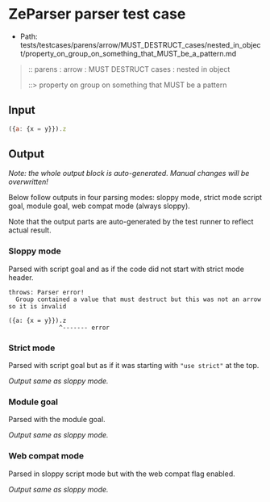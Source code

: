 # ZeParser parser test case

- Path: tests/testcases/parens/arrow/MUST_DESTRUCT_cases/nested_in_object/property_on_group_on_something_that_MUST_be_a_pattern.md

> :: parens : arrow : MUST DESTRUCT cases : nested in object
>
> ::> property on group on something that MUST be a pattern

## Input


`````js
({a: {x = y}}).z
`````

## Output

_Note: the whole output block is auto-generated. Manual changes will be overwritten!_

Below follow outputs in four parsing modes: sloppy mode, strict mode script goal, module goal, web compat mode (always sloppy).

Note that the output parts are auto-generated by the test runner to reflect actual result.

### Sloppy mode

Parsed with script goal and as if the code did not start with strict mode header.

`````
throws: Parser error!
  Group contained a value that must destruct but this was not an arrow so it is invalid

({a: {x = y}}).z
              ^------- error
`````

### Strict mode

Parsed with script goal but as if it was starting with `"use strict"` at the top.

_Output same as sloppy mode._

### Module goal

Parsed with the module goal.

_Output same as sloppy mode._

### Web compat mode

Parsed in sloppy script mode but with the web compat flag enabled.

_Output same as sloppy mode._
